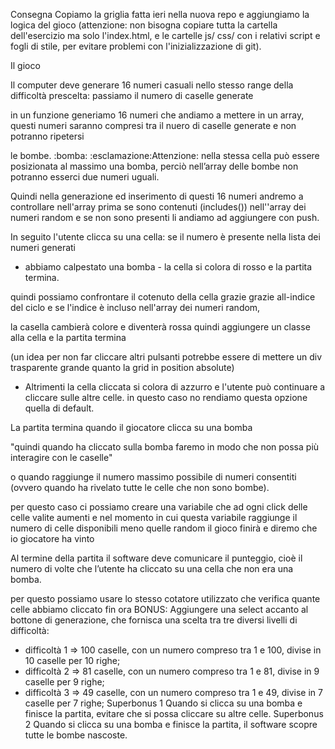 Consegna
Copiamo la griglia fatta ieri nella nuova repo e aggiungiamo la logica del gioco (attenzione: non bisogna copiare tutta la cartella dell'esercizio ma solo l'index.html, e le cartelle js/ css/ con i relativi script e fogli di stile, per evitare problemi con l'inizializzazione di git).

Il gioco

Il computer deve generare 16 numeri casuali nello stesso range della difficoltà prescelta:
passiamo il numero di caselle generate

in un funzione generiamo 16 numeri che andiamo a mettere in un array, questi numeri saranno compresi tra il nuero di caselle generate e non potranno ripetersi

le bombe. :bomba:
:esclamazione:Attenzione: nella stessa cella può essere posizionata al massimo una bomba, perciò nell’array delle bombe non potranno esserci due numeri uguali.

Quindi nella generazione ed inserimento di questi 16 numeri andremo a controllare nell'array prima se sono contenuti (includes()) nell''array dei numeri random e se non sono presenti li andiamo ad aggiungere con push.

In seguito l'utente clicca su una cella: se il numero è presente nella lista dei numeri generati

- abbiamo calpestato una bomba - la cella si colora di rosso e la partita termina.

quindi possiamo confrontare il cotenuto della cella grazie grazie all-indice del ciclo e se l'indice è incluso nell'array dei numeri random,

la casella cambierà colore e diventerà rossa quindi aggiungere un classe alla cella e la partita termina

(un idea per non far cliccare altri pulsanti potrebbe essere di mettere un div trasparente grande quanto la grid in position absolute)

- Altrimenti la cella cliccata si colora di azzurro e l'utente può continuare a cliccare sulle altre celle.
  in questo caso no rendiamo questa opzione quella di default.

La partita termina quando il giocatore clicca su una bomba

"quindi quando ha cliccato sulla bomba faremo in modo che non possa più interagire con le caselle"

o quando raggiunge il numero massimo possibile di numeri consentiti (ovvero quando ha rivelato tutte le celle che non sono bombe).

per questo caso ci possiamo creare una variabile che ad ogni click delle celle valite aumenti e nel momento in cui questa variabile raggiunge il numero di celle disponibili meno quelle random il gioco finirà e diremo che io giocatore ha vinto

Al termine della partita il software deve comunicare il punteggio, cioè il numero di volte che l’utente ha cliccato su una cella che non era una bomba.

per questo possiamo usare lo stesso cotatore utilizzato che verifica quante celle abbiamo cliccato fin ora
BONUS:
Aggiungere una select accanto al bottone di generazione, che fornisca una scelta tra tre diversi livelli di difficoltà:

- difficoltà 1 ⇒ 100 caselle, con un numero compreso tra 1 e 100, divise in 10 caselle per 10 righe;
- difficoltà 2 ⇒ 81 caselle, con un numero compreso tra 1 e 81, divise in 9 caselle per 9 righe;
- difficoltà 3 ⇒ 49 caselle, con un numero compreso tra 1 e 49, divise in 7 caselle per 7 righe;
  Superbonus 1
  Quando si clicca su una bomba e finisce la partita, evitare che si possa cliccare su altre celle.
  Superbonus 2
  Quando si clicca su una bomba e finisce la partita, il software scopre tutte le bombe nascoste.
